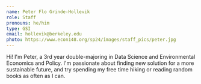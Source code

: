 ```yaml
---
name: Peter Flo Grinde-Hollevik
role: Staff
pronouns: he/him
type: GSI
email: hollevik@berkeley.edu
photo: https://www.econ148.org/sp24/images/staff_pics/peter.jpg
---
```

Hi! I'm Peter, a 3rd year double-majoring in Data Science and Environmental Economics and Policy. I'm passionate about finding new solution for a more sustainable future, and try spending my free time hiking or reading random books as often as I can.
